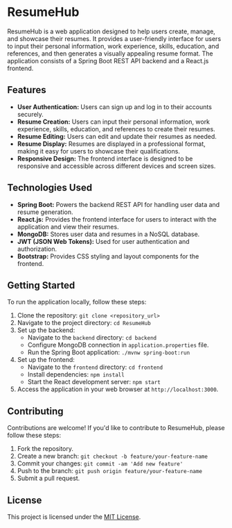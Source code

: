 # ResumeHub

ResumeHub is a web application designed to help users create, manage, and showcase their resumes. It provides a
user-friendly interface for users to input their personal information, work experience, skills, education, and
references, and then generates a visually appealing resume format. The application consists of a Spring Boot REST API
backend and a React.js frontend.

## Features

- **User Authentication:** Users can sign up and log in to their accounts securely.
- **Resume Creation:** Users can input their personal information, work experience, skills, education, and references to
  create their resumes.
- **Resume Editing:** Users can edit and update their resumes as needed.
- **Resume Display:** Resumes are displayed in a professional format, making it easy for users to showcase their
  qualifications.
- **Responsive Design:** The frontend interface is designed to be responsive and accessible across different devices and
  screen sizes.

## Technologies Used

- **Spring Boot:** Powers the backend REST API for handling user data and resume generation.
- **React.js:** Provides the frontend interface for users to interact with the application and view their resumes.
- **MongoDB:** Stores user data and resumes in a NoSQL database.
- **JWT (JSON Web Tokens):** Used for user authentication and authorization.
- **Bootstrap:** Provides CSS styling and layout components for the frontend.

## Getting Started

To run the application locally, follow these steps:

1. Clone the repository: `git clone <repository_url>`
2. Navigate to the project directory: `cd ResumeHub`
3. Set up the backend:
    - Navigate to the `backend` directory: `cd backend`
    - Configure MongoDB connection in `application.properties` file.
    - Run the Spring Boot application: `./mvnw spring-boot:run`
4. Set up the frontend:
    - Navigate to the `frontend` directory: `cd frontend`
    - Install dependencies: `npm install`
    - Start the React development server: `npm start`
5. Access the application in your web browser at `http://localhost:3000`.

## Contributing

Contributions are welcome! If you'd like to contribute to ResumeHub, please follow these steps:

1. Fork the repository.
2. Create a new branch: `git checkout -b feature/your-feature-name`
3. Commit your changes: `git commit -am 'Add new feature'`
4. Push to the branch: `git push origin feature/your-feature-name`
5. Submit a pull request.

## License

This project is licensed under the [MIT License](LICENSE).
